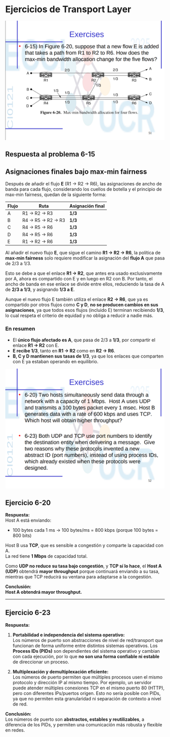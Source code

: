 # Ejercicios de Transport Layer

![Semana12](../Images/Semana12/1.png)

## Respuesta al problema 6-15

## Asignaciones finales bajo max-min fairness

Después de añadir el flujo **E** (R1 → R2 → R6), las asignaciones de ancho de banda para cada flujo, considerando los cuellos de botella y el principio de max-min fairness, quedan de la siguiente forma:

| Flujo | Ruta                      | Asignación final |
|-------|---------------------------|------------------|
| A     | R1 → R2 → R3              | **1/3**          |
| B     | R4 → R5 → R2 → R3            | **1/3**          |
| C     | R4 → R5 → R6              | **1/3**          |
| D     | R4 → R5 → R6              | **1/3**          |
| E     | R1 → R2 → R6              | **1/3**          |

Al añadir el nuevo flujo **E**, que sigue el camino **R1 → R2 → R6**, la política de **max-min fairness** solo requiere modificar la asignación del **flujo A** que pasa de 2/3 a 1/3.

Esto se debe a que el enlace **R1 → R2**, que antes era usado exclusivamente por A, ahora es compartido con E y en luego en R2 con B. Por tanto, el ancho de banda en ese enlace se divide entre ellos, reduciendo la tasa de A de **2/3 a 1/3**, y asignando **1/3 a E**.

Aunque el nuevo flujo E también utiliza el enlace **R2 → R6**, que ya es compartido por otros flujos como **C y D**, **no se producen cambios en sus asignaciones**, ya que todos esos flujos (incluido E) terminan recibiendo **1/3**, lo cual respeta el criterio de equidad y no obliga a reducir a nadie más.

### En resumen

- El **único flujo afectado es A**, que pasa de 2/3 a **1/3**, por compartir el enlace **R1 → R2** con E.
- **E recibe 1/3**, tanto en **R1 → R2** como en **R2 → R6**.
- **B, C y D mantienen sus tasas de 1/3**, ya que los enlaces que comparten con E ya estaban operando en equilibrio.

![Semana12](../Images/Semana12/2.png)

## Ejercicio 6-20

**Respuesta:**  
Host A está enviando:  

- 100 bytes cada 1 ms → 100 bytes/ms = 800 kbps (porque 100 bytes = 800 bits)  

Host B usa **TCP**, que es sensible a congestión y comparte la capacidad con A.  
La red tiene **1 Mbps** de capacidad total.  

Como **UDP no reduce su tasa bajo congestión**, y **TCP sí lo hace**, el **Host A (UDP)** obtendrá **mayor throughput** porque continuará enviando a su tasa, mientras que TCP reducirá su ventana para adaptarse a la congestión.

**Conclusión:**  
**Host A obtendrá mayor throughput.**

---

## Ejercicio 6-23

**Respuesta:**

1. **Portabilidad e independencia del sistema operativo:**  
   Los números de puerto son abstracciones de nivel de red/transport que funcionan de forma uniforme entre distintos sistemas operativos. Los **Process IDs (PIDs)** son dependientes del sistema operativo y cambian con cada ejecución, por lo que **no son una forma confiable ni estable** de direccionar un proceso.

2. **Multiplexación y demultiplexación eficiente:**  
   Los números de puerto permiten que múltiples procesos usen el mismo protocolo y dirección IP al mismo tiempo. Por ejemplo, un servidor puede atender múltiples conexiones TCP en el mismo puerto 80 (HTTP), pero con diferentes IPs/puertos origen. Esto no sería posible con PIDs, ya que no permiten esta granularidad ni separación de contexto a nivel de red.

**Conclusión:**  
Los números de puerto son **abstractos, estables y reutilizables**, a diferencia de los PIDs, y permiten una comunicación más robusta y flexible en redes.
